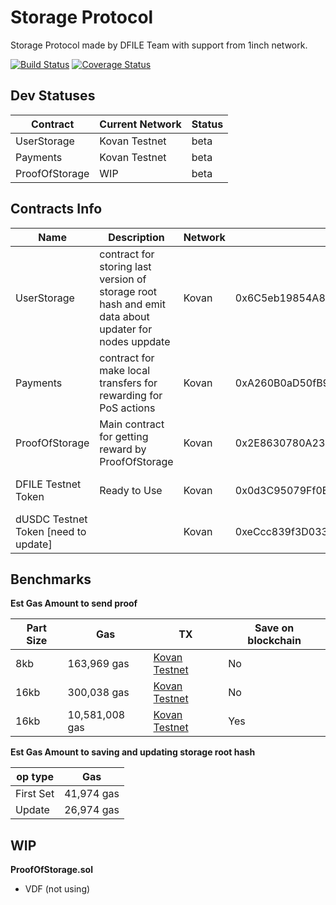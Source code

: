 # Storage Protocol

Storage Protocol made by DFILE Team with support from 1inch network.


[![Build Status](https://github.com/denetpro/storage-protocol/workflows/CI/badge.svg)](https://github.com/denetpro/storage-protocol/actions)
[![Coverage Status](https://coveralls.io/repos/github/denetpro/storage-protocol/badge.svg?branch=to-deploy)](https://coveralls.io/github/denetpro/storage-protocol/?branch=to-deploy)


## Dev Statuses

|Contract|Current Network|Status
|---|---|---|
|UserStorage|Kovan Testnet|beta
|Payments|Kovan Testnet|beta
|ProofOfStorage|WIP|beta


## Contracts Info

Name|Description|Network|Address|Updated
|---|---|---|---|---|
|UserStorage|contract for storing last version of storage root hash and emit data about updater for nodes uppdate|Kovan|0x6C5eb19854A80037C7E911128CFF13E81841A40F|May-26-2021 
|Payments|contract for make local transfers for rewarding for PoS actions|Kovan|0xA260B0aD50fB996cEffa614bAb75846E06991622|Jul-02-2021
|ProofOfStorage|Main contract for getting reward by ProofOfStorage|Kovan|0x2E8630780A231E8bCf12Ba1172bEB9055deEBF8B|May-22-2021
|DFILE Testnet Token|Ready to Use|Kovan|0x0d3C95079Ff0B4cf055a65EF4b63BbB047456848|May-21-2021
|dUSDC Testnet Token [need to update]||Kovan|0xeCcc839f3D03357be443D072660dbe307da0608C|May-21-2021

## Benchmarks

 **Est Gas Amount to send proof**
 
|Part Size|Gas|TX|Save on blockchain|
|---|---|---|---|
|8kb|163,969 gas|[Kovan Testnet](https://kovan.etherscan.io/tx/0xeeac74efd55becef0c70d4f0e599d37c43a848bcf2fbd6527f356e1e21282607)|No|
|16kb|300,038 gas|[Kovan Testnet](https://kovan.etherscan.io/tx/0xf48703c458954ba0e4609f18dce721a24a003db68565a9f354472e4edf687113)|No|
|16kb|10,581,008 gas|[Kovan Testnet](https://kovan.etherscan.io/tx/0xcdca6a4c3b8db736a4c75925255423bdffeddd4b12c38f3e68caa5b083c8f7fe)|Yes|

 **Est Gas Amount to saving and updating storage root hash**

|op type|Gas|
|---|---|
|First Set|41,974 gas|
|Update|26,974 gas|


## WIP 

 **ProofOfStorage.sol**

- VDF (not using)
